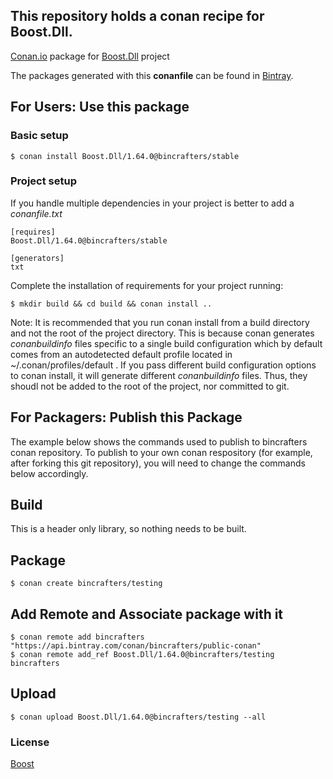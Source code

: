 ## This repository holds a conan recipe for Boost.Dll.

[Conan.io](https://conan.io) package for [Boost.Dll](https://github.com/Boostorg/Dll) project

The packages generated with this **conanfile** can be found in [Bintray](https://bintray.com/bincrafters/conan-public/Boost.Dll%3Abincrafters).

## For Users: Use this package

### Basic setup

    $ conan install Boost.Dll/1.64.0@bincrafters/stable

### Project setup

If you handle multiple dependencies in your project is better to add a *conanfile.txt*

    [requires]
    Boost.Dll/1.64.0@bincrafters/stable

    [generators]
    txt

Complete the installation of requirements for your project running:</small></span>

    $ mkdir build && cd build && conan install ..
	
Note: It is recommended that you run conan install from a build directory and not the root of the project directory.  This is because conan generates *conanbuildinfo* files specific to a single build configuration which by default comes from an autodetected default profile located in ~/.conan/profiles/default .  If you pass different build configuration options to conan install, it will generate different *conanbuildinfo* files.  Thus, they shoudl not be added to the root of the project, nor committed to git. 

## For Packagers: Publish this Package

The example below shows the commands used to publish to bincrafters conan repository. To publish to your own conan respository (for example, after forking this git repository), you will need to change the commands below accordingly. 

## Build  

This is a header only library, so nothing needs to be built.

## Package 

    $ conan create bincrafters/testing
	
## Add Remote and Associate package with it

	$ conan remote add bincrafters "https://api.bintray.com/conan/bincrafters/public-conan"
	$ conan remote add_ref Boost.Dll/1.64.0@bincrafters/testing bincrafters

## Upload

    $ conan upload Boost.Dll/1.64.0@bincrafters/testing --all

### License
[Boost](LICENSE)
